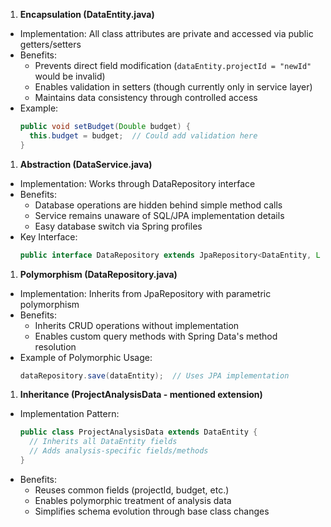 1. **Encapsulation (DataEntity.java)**
- Implementation: All class attributes are private and accessed via public getters/setters
- Benefits: 
  - Prevents direct field modification (`dataEntity.projectId = "newId"` would be invalid)
  - Enables validation in setters (though currently only in service layer)
  - Maintains data consistency through controlled access
- Example: 
  ```java
  public void setBudget(Double budget) {
    this.budget = budget;  // Could add validation here
  }
  ```

1. **Abstraction (DataService.java)**
- Implementation: Works through DataRepository interface
- Benefits:
  - Database operations are hidden behind simple method calls
  - Service remains unaware of SQL/JPA implementation details
  - Easy database switch via Spring profiles
- Key Interface: 
  ```java
  public interface DataRepository extends JpaRepository<DataEntity, Long> {}
  ```

1. **Polymorphism (DataRepository.java)**
- Implementation: Inherits from JpaRepository with parametric polymorphism
- Benefits:
  - Inherits CRUD operations without implementation
  - Enables custom query methods with Spring Data's method resolution
- Example of Polymorphic Usage:
  ```java
  dataRepository.save(dataEntity);  // Uses JPA implementation
  ```

1. **Inheritance (ProjectAnalysisData - mentioned extension)**
- Implementation Pattern:
  ```java
  public class ProjectAnalysisData extends DataEntity {
    // Inherits all DataEntity fields
    // Adds analysis-specific fields/methods
  }
  ```
- Benefits:
  - Reuses common fields (projectId, budget, etc.)
  - Enables polymorphic treatment of analysis data
  - Simplifies schema evolution through base class changes
